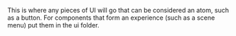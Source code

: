 This is where any pieces of UI will go that can be considered an atom, such as a
button. For components that form an experience (such as a scene menu) put them
in the ui folder.

